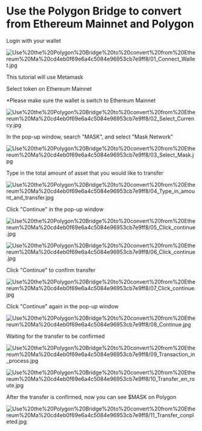 # Use the Polygon Bridge to convert from Ethereum Mainnet and Polygon

Login with your wallet

![Use%20the%20Polygon%20Bridge%20to%20convert%20from%20Ethereum%20Ma%20cd4eb0f69e6a4c5084e96953cb7e9ff8/01_Connect_Wallet.jpg](Use%20the%20Polygon%20Bridge%20to%20convert%20from%20Ethereum%20Ma%20cd4eb0f69e6a4c5084e96953cb7e9ff8/01_Connect_Wallet.jpg)

This tutorial will use Metamask

Select token on Ethereum Mainnet

*Please make sure the wallet is switch to Ethereum Mainnet

![Use%20the%20Polygon%20Bridge%20to%20convert%20from%20Ethereum%20Ma%20cd4eb0f69e6a4c5084e96953cb7e9ff8/02_Select_Currency.jpg](Use%20the%20Polygon%20Bridge%20to%20convert%20from%20Ethereum%20Ma%20cd4eb0f69e6a4c5084e96953cb7e9ff8/02_Select_Currency.jpg)

In the pop-up window, search "MASK", and select "Mask Network"

![Use%20the%20Polygon%20Bridge%20to%20convert%20from%20Ethereum%20Ma%20cd4eb0f69e6a4c5084e96953cb7e9ff8/03_Select_Mask.jpg](Use%20the%20Polygon%20Bridge%20to%20convert%20from%20Ethereum%20Ma%20cd4eb0f69e6a4c5084e96953cb7e9ff8/03_Select_Mask.jpg)

Type in the total amount of asset that you would like to transfer

![Use%20the%20Polygon%20Bridge%20to%20convert%20from%20Ethereum%20Ma%20cd4eb0f69e6a4c5084e96953cb7e9ff8/04_Type_in_amount_and_transfer.jpg](Use%20the%20Polygon%20Bridge%20to%20convert%20from%20Ethereum%20Ma%20cd4eb0f69e6a4c5084e96953cb7e9ff8/04_Type_in_amount_and_transfer.jpg)

Click "Continue" in the pop-up window

![Use%20the%20Polygon%20Bridge%20to%20convert%20from%20Ethereum%20Ma%20cd4eb0f69e6a4c5084e96953cb7e9ff8/05_Click_continue.jpg](Use%20the%20Polygon%20Bridge%20to%20convert%20from%20Ethereum%20Ma%20cd4eb0f69e6a4c5084e96953cb7e9ff8/05_Click_continue.jpg)

![Use%20the%20Polygon%20Bridge%20to%20convert%20from%20Ethereum%20Ma%20cd4eb0f69e6a4c5084e96953cb7e9ff8/06_Click_continue.jpg](Use%20the%20Polygon%20Bridge%20to%20convert%20from%20Ethereum%20Ma%20cd4eb0f69e6a4c5084e96953cb7e9ff8/06_Click_continue.jpg)

Click "Continue" to confirm transfer

![Use%20the%20Polygon%20Bridge%20to%20convert%20from%20Ethereum%20Ma%20cd4eb0f69e6a4c5084e96953cb7e9ff8/07_Click_continue.jpg](Use%20the%20Polygon%20Bridge%20to%20convert%20from%20Ethereum%20Ma%20cd4eb0f69e6a4c5084e96953cb7e9ff8/07_Click_continue.jpg)

Click "Continue" again in the pop-up window

![Use%20the%20Polygon%20Bridge%20to%20convert%20from%20Ethereum%20Ma%20cd4eb0f69e6a4c5084e96953cb7e9ff8/08_Continue.jpg](Use%20the%20Polygon%20Bridge%20to%20convert%20from%20Ethereum%20Ma%20cd4eb0f69e6a4c5084e96953cb7e9ff8/08_Continue.jpg)

Waiting for the transfer to be confirmed

![Use%20the%20Polygon%20Bridge%20to%20convert%20from%20Ethereum%20Ma%20cd4eb0f69e6a4c5084e96953cb7e9ff8/09_Transaction_in_process.jpg](Use%20the%20Polygon%20Bridge%20to%20convert%20from%20Ethereum%20Ma%20cd4eb0f69e6a4c5084e96953cb7e9ff8/09_Transaction_in_process.jpg)

![Use%20the%20Polygon%20Bridge%20to%20convert%20from%20Ethereum%20Ma%20cd4eb0f69e6a4c5084e96953cb7e9ff8/10_Transfer_en_route.jpg](Use%20the%20Polygon%20Bridge%20to%20convert%20from%20Ethereum%20Ma%20cd4eb0f69e6a4c5084e96953cb7e9ff8/10_Transfer_en_route.jpg)

After the transfer is confirmed, now you can see $MASK on Polygon

![Use%20the%20Polygon%20Bridge%20to%20convert%20from%20Ethereum%20Ma%20cd4eb0f69e6a4c5084e96953cb7e9ff8/11_Transfer_conpleted.jpg](Use%20the%20Polygon%20Bridge%20to%20convert%20from%20Ethereum%20Ma%20cd4eb0f69e6a4c5084e96953cb7e9ff8/11_Transfer_conpleted.jpg)